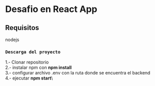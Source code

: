# Desafio en React App


## Requisitos
nodejs

### `Descarga del proyecto`

1.- Clonar repositorio\
2.- instalar npm con **npm install**\
3.- configurar archivo .env con la ruta donde se encuentra el backend\
4.- ejecutar **npm start**\
